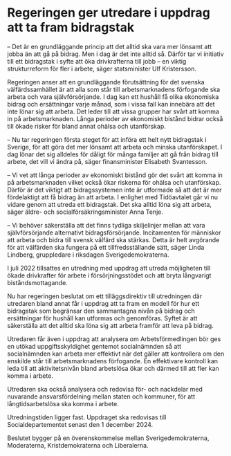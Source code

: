 # Regeringen ger utredare i uppdrag att ta fram bidragstak

– Det är en grundläggande princip att det alltid ska vara mer lönsamt att jobba än att gå på bidrag. Men i dag är det inte alltid så. Därför tar vi initiativ till ett bidragstak i syfte att öka drivkrafterna till jobb – en viktig strukturreform för fler i arbete, säger statsminister Ulf Kristersson.

Regeringen anser att en grundläggande förutsättning för det svenska välfärdssamhället är att alla som står till arbetsmarknadens förfogande ska arbeta och vara självförsörjande. I dag kan ett hushåll få olika ekonomiska bidrag och er­sättningar varje månad, som i vissa fall kan innebära att det inte lönar sig att arbeta. Det leder till att vissa grupper har svårt att komma in på arbetsmarknaden. Långa perioder av ekonomiskt bistånd bidrar också till ökade risker för bland annat ohälsa och utanförskap.

– Nu tar regeringen första steget för att införa ett helt nytt bidragstak i Sverige, för att göra det mer lönsamt att arbeta och minska utanförskapet. I dag lönar det sig alldeles för dåligt för många familjer att gå från bidrag till arbete, det vill vi ändra på, säger finansminister Elisabeth Svantesson.

– Vi vet att långa perioder av ekonomiskt bistånd gör det svårt att komma in på arbetsmarknaden vilket också ökar riskerna för ohälsa och utanförskap. Därför är det viktigt att bidragssystemen inte är utfor­made så att det är mer fördelaktigt att få bidrag än att arbeta. I enlighet med Tidöavtalet går vi nu vidare genom att utreda ett bidragstak. Det ska alltid löna sig att arbeta, säger äldre- och socialförsäkringsminister Anna Tenje.

– Vi behöver säkerställa att det finns tydliga skiljelinjer mellan att vara självförsörjande alternativt bidragsförsörjande. Incitamenten för människor att arbeta och bidra till svensk välfärd ska stärkas. Detta är helt avgörande för att välfärden ska fungera på ett tillfredsställande sätt, säger Linda Lindberg, gruppledare i riksdagen Sverigedemokraterna.

I juli 2022 tillsattes en utredning med uppdrag att utreda möjligheten till ökade drivkrafter för arbete i försörjningsstödet och att bryta långvarigt biståndsmottagande.

Nu har regeringen beslutat om ett tilläggsdirektiv till utredningen där utredaren bland annat får i uppdrag att ta fram en modell för hur ett bidragstak som begränsar den sammantagna nivån på bidrag och ersättningar för hushåll kan utformas och genomföras. Syftet är att säkerställa att det alltid ska löna sig att arbeta framför att leva på bidrag.

Utredaren får även i uppdrag att analysera om Arbetsförmedlingen bör ges en utökad uppgiftsskyldighet gentemot socialnämnden så att socialnämnden kan arbeta mer effektivt när det gäller att kontrollera om den enskilde står till arbetsmarknadens förfogande. En effektivare kontroll kan leda till att aktivitetsnivån bland arbetslösa ökar och därmed till att fler kan komma i arbete.

Utredaren ska också analysera och redovisa för- och nackdelar med nuvarande ansvars­fördel­ning mellan staten och kommuner, för att långtidsarbetslösa ska komma i arbete.

Utredningstiden ligger fast. Uppdraget ska redovisas till Socialdepartementet senast den 1 december 2024.

Beslutet bygger på en överenskommelse mellan Sverigedemokraterna, Moderaterna, Kristdemokraterna och Liberalerna.
